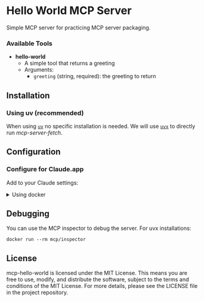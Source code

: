 # Hello World MCP Server

Simple MCP server for practicing MCP server packaging.

### Available Tools

- **hello-world**
  - A simple tool that returns a greeting
  - Arguments:
    - `greeting` (string, required): the greeting to return 

## Installation

### Using uv (recommended)

When using [`uv`](https://docs.astral.sh/uv/) no specific installation is needed. We will
use [`uvx`](https://docs.astral.sh/uv/guides/tools/) to directly run *mcp-server-fetch*.

## Configuration

### Configure for Claude.app

Add to your Claude settings:

<details>
<summary>Using docker</summary>

```json
"mcpServers": {
  "fetch": {
    "command": "docker",
    "args": ["run", "-i", "--rm", "--pull=always", "mcp/fetch"]
  }
}
```
</details>

## Debugging

You can use the MCP inspector to debug the server. For uvx installations:

```
docker run --rm mcp/inspector
```

## License

mcp-hello-world is licensed under the MIT License. This means you are free to use, modify, and distribute the software, subject to the terms and conditions of the MIT License. For more details, please see the LICENSE file in the project repository.
